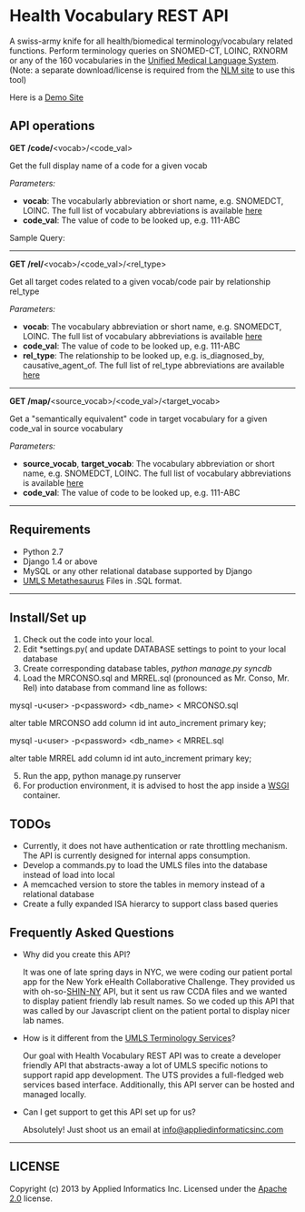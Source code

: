 Health Vocabulary REST API
==========================

A swiss-army knife for all health/biomedical terminology/vocabulary related functions. Perform terminology queries on SNOMED-CT, LOINC, RXNORM or any of the 160 vocabularies in the [Unified Medical Language System](http://www.nlm.nih.gov/research/umls/). (Note: a separate download/license is required from the [NLM site](https://uts.nlm.nih.gov//license.html) to use this tool) 

Here is a [Demo Site](http://vocabapi.appliedinformaticsinc.com/demo)

API operations
--------------

**GET /code/**&lt;vocab&gt;/&lt;code_val&gt;

Get the full display name of a code for a given vocab

*Parameters:*

  - **vocab**: The vocabularly abbreviation or short name, e.g. SNOMEDCT, LOINC. The full list of vocabulary abbreviations is available [here](http://www.nlm.nih.gov/research/umls/knowledge_sources/metathesaurus/release/source_vocabularies.html)
  - **code_val**: The value of code to be looked up, e.g. 111-ABC


Sample Query:

* * *

**GET /rel/**&lt;vocab&gt;/&lt;code_val&gt;/&lt;rel_type&gt;

Get all target codes related to a given vocab/code pair by relationship rel_type

*Parameters:*

  - **vocab**: The vocabulary abbreviation or short name, e.g. SNOMEDCT, LOINC. The full list of vocabulary abbreviations is available [here](http://www.nlm.nih.gov/research/umls/knowledge_sources/metathesaurus/release/source_vocabularies.html)
  - **code_val**: The value of code to be looked up, e.g. 111-ABC
  - **rel_type**: The relationship to be looked up, e.g. is_diagnosed_by, causative_agent_of. The full list of rel_type abbreviations are available [here](http://www.nlm.nih.gov/research/umls/knowledge_sources/metathesaurus/release/abbreviations.html)

* * *

**GET /map/**&lt;source_vocab&gt;/&lt;code_val&gt;/&lt;target_vocab&gt;

Get a "semantically equivalent" code in target vocabulary for a given code_val in source vocabulary

*Parameters:*

  - **source_vocab**, **target_vocab**: The vocabulary abbreviation or short name, e.g. SNOMEDCT, LOINC. The full list of vocabulary abbreviations is available [here](http://www.nlm.nih.gov/research/umls/knowledge_sources/metathesaurus/release/source_vocabularies.html)
  - **code_val**: The value of code to be looked up, e.g. 111-ABC


* * *
Requirements
------------

- Python 2.7
- Django 1.4 or above
- MySQL or any other relational database supported by Django
- [UMLS Metathesaurus](http://www.nlm.nih.gov/research/umls/) Files in .SQL format.

* * *
Install/Set up
--------------

1. Check out the code into your local. 
2. Edit *settings.py( and update DATABASE settings to point to your local database
3. Create corresponding database tables, *python manage.py syncdb*
4. Load the MRCONSO.sql and MRREL.sql (pronounced as Mr. Conso, Mr. Rel) into database from command line as follows: 

  mysql -u&lt;user&gt; -p&lt;password&gt; &lt;db_name&gt; &lt; MRCONSO.sql
 
  alter table MRCONSO add column id int auto_increment primary key;

  mysql -u&lt;user&gt; -p&lt;password&gt; &lt;db_name&gt; &lt; MRREL.sql
  
  alter table MRREL add column id int auto_increment primary key;
  
5. Run the app, python manage.py runserver
6. For production environment, it is advised to host the app inside a [WSGI](https://docs.djangoproject.com/en/dev/howto/deployment/wsgi/) container.


TODOs
-----

- Currently, it does not have authentication or rate throttling mechanism. The API is currently designed for internal apps consumption. 
- Develop a commands.py to load the UMLS files into the database instead of load into local
- A memcached version to store the tables in memory instead of a relational database
- Create a fully expanded ISA hierarcy to support class based queries

Frequently Asked Questions
--------------------------
* Why did you create this API?

  It was one of late spring days in NYC, we were coding our patient portal app for the New York eHealth Collaborative Challenge. They provided us with oh-so-[SHIN-NY](http://digitalhealthaccelerator.com/shiny-api/) API, but it sent us raw CCDA files and we wanted to display patient friendly lab result names. So we coded up this API that was called by our Javascript client on the patient portal to display nicer lab names.

* How is it different from the [UMLS Terminology Services](https://uts.nlm.nih.gov/home.html)?

   Our goal with Health Vocabulary REST API was to create a developer friendly API that abstracts-away a lot of UMLS specific notions to support rapid app development. The UTS provides a full-fledged web services based interface. Additionally, this API server can be hosted and managed locally.

* Can I get support to get this API set up for us?

  Absolutely! Just shoot us an email at info@appliedinformaticsinc.com 


* * *

LICENSE
-------
Copyright (c) 2013 by Applied Informatics Inc. Licensed under the [Apache 2.0](http://www.apache.org/licenses/LICENSE-2.0.html) license.
